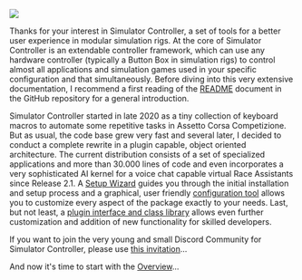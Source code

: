 ![](https://github.com/SeriousOldMan/Simulator-Controller/blob/main/Docs/Images/Splash%20Screen.JPG)

Thanks for your interest in Simulator Controller, a set of tools for a better user experience in modular simulation rigs. At the core of Simulator Controller is an extendable controller framework, which can use any hardware controller (typically a Button Box in simulation rigs) to control almost all applications and simulation games used in your specific configuration and that simultaneously. Before diving into this very extensive documentation, I recommend a first reading of the [README](https://github.com/SeriousOldMan/Simulator-Controller/blob/main/README.md) document in the GitHub repository for a general introduction.

Simulator Controller started in late 2020 as a tiny collection of keyboard macros to automate some repetitive tasks in Assetto Corsa Competizione. But as usual, the code base grew very fast and several later, I decided to conduct a complete rewrite in a plugin capable, object oriented architecture. The current distribution consists of a set of specialized applications and more than 30.000 lines of code and even incorporates a very sophisticated AI kernel for a voice chat capable virtual Race Assistants since Release 2.1. A [Setup Wizard](*) guides you through the initial installation and setup process and a graphical, user friendly [configuration tool](https://github.com/SeriousOldMan/Simulator-Controller/wiki/Installation-&-Configuration#configuration) allows you to customize every aspect of the package exactly to your needs. Last, but not least, a [plugin interface and class library](https://github.com/SeriousOldMan/Simulator-Controller/wiki/Development-Overview-&-Concepts) allows even further customization and addition of new functionality for skilled developers.

If you want to join the very young and small Discord Community for Simulator Controller, please use [this invitation](https://discord.gg/5N8JrNr48H)...

And now it's time to start with the [Overview](https://github.com/SeriousOldMan/Simulator-Controller/wiki/Overview)...
